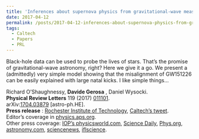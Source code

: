 ```yaml
---
title: 'Inferences about supernova physics from gravitational-wave measurements: GW151226 spin misalignment as an indicator of strong black-hole natal kicks'
date: 2017-04-12
permalink: /posts/2017-04-12-inferences-about-supernova-physics-from-gravitational-wave-measurements-gw151226-spin-misalignment-as-an-indicator-of-strong-black-hole-natal-kicks
tags:
  - Caltech
  - Papers
  - PRL
---
```


Black-hole data can be used to probe the lives of stars. That’s the promise of gravitational-wave astronomy, right? Here we give it a go. We present a (admittedly) very simple model showing that the misalignment of GW151226 can be easily explained with large natal kicks. I like simple things…

Richard O’Shaughnessy, **Davide Gerosa** , Daniel Wysocki.  
**Physical Review Letters** 119 (2017) [011101](<https://journals.aps.org/prl/abstract/10.1103/PhysRevLett.119.011101>).  
arXiv:[1704.03879](<http://arxiv.org/abs/arXiv:1704.03879>) [astro-ph.HE].  
**Press release** : [Rochester Institute of Technology](<http://www.rit.edu/news/story.php?id=62114> "Go to http://www.cam.ac.uk/research/news/new-insights-found-in-black-hole-collisions/"), [Caltech’s tweet](<https://twitter.com/Caltech/status/871862449506361344>).  
Editor’s coverage in [physics.aps.org](<https://physics.aps.org/synopsis-for/10.1103/PhysRevLett.119.011101>).  
Other press coverage: [IOP’s physicsworld.com](<http://physicsworld.com/cws/article/news/2017/jun/05/flash-physics-supernova-kicks-black-hole-spin-neutron-star-probe-launches-award-winning-planetary-scientists>), [Science Daily](<https://www.sciencedaily.com/releases/2017/06/170605124112.htm>), [Phys.org](<https://phys.org/news/2017-06-dying-stars-newborn-black-holes.html>), [astronomy.com](<http://www.astronomy.com/news/2017/06/black-hole-kicks>), [sciencenews](<https://www.sciencenews.org/article/swift-kick-supernova-could-knock-black-hole-askew>), [iflscience](<http://www.iflscience.com/space/supernova-explosions-may-give-a-powerful-kick-to-newborn-black-holes/>).

